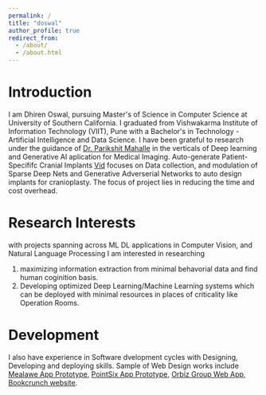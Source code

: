 ```yaml
---
permalink: /
title: "doswal"
author_profile: true
redirect_from: 
  - /about/
  - /about.html
---
```


Introduction
======
I am Dhiren Oswal, pursuing Master's of Science in Computer Science at University of Southern California. I graduated from Vishwakarma Institute of Information Technology (VIIT), Pune with a Bachelor's in Technology - Artificial Intelligence and Data Science. I have been grateful to research under the guidance of [Dr. Parikshit Mahalle](https://parikshitmahalle.com/) in the verticals of Deep learning and Generative AI aplication for Medical Imaging. Auto-generate Patient-Specififc Cranial Implants [Vid](https://bit.ly/Auto-Implant-Vid) focuses on Data collection, and modulation of Sparse Deep Nets and Generative Adverserial Networks to auto design implants for cranioplasty. The focus of project lies in reducing the time and cost overhead. 

Research Interests
======
with projects spanning across ML DL applications in Computer Vision, and Natural Language Processing I am interested in researching 
1. maximizing information extraction from minimal behavorial data and find human coginition basis. 
2. Developing optimized Deep Learning/Machine Learning systems which can be deployed with minimal resources in places of criticality like Operation Rooms.  

Development
======
I also have experience in Software dvelopment cycles with Designing, Developing and deploying skills. Sample of Web Design works include [Mealawe App Prototype](https://www.figma.com/proto/XJcrWO7fXjgvwUcdWcwt0D/Mealawe?node-id=211-28755&t=S0KMF4Optlvu7PYZ-1&starting-point-node-id=211%3A28755), [PointSix App Prototype](https://www.figma.com/proto/uEgPJQoWnIVcWbQ9f3NZL2/pointSix?node-id=780-15117&t=E9nXajXgW5btIVEX-1&starting-point-node-id=780%3A15087), [Orbiz Group Web App](https://orbizgroup.com/), [Bookcrunch website](https://bookcrunch.in/).